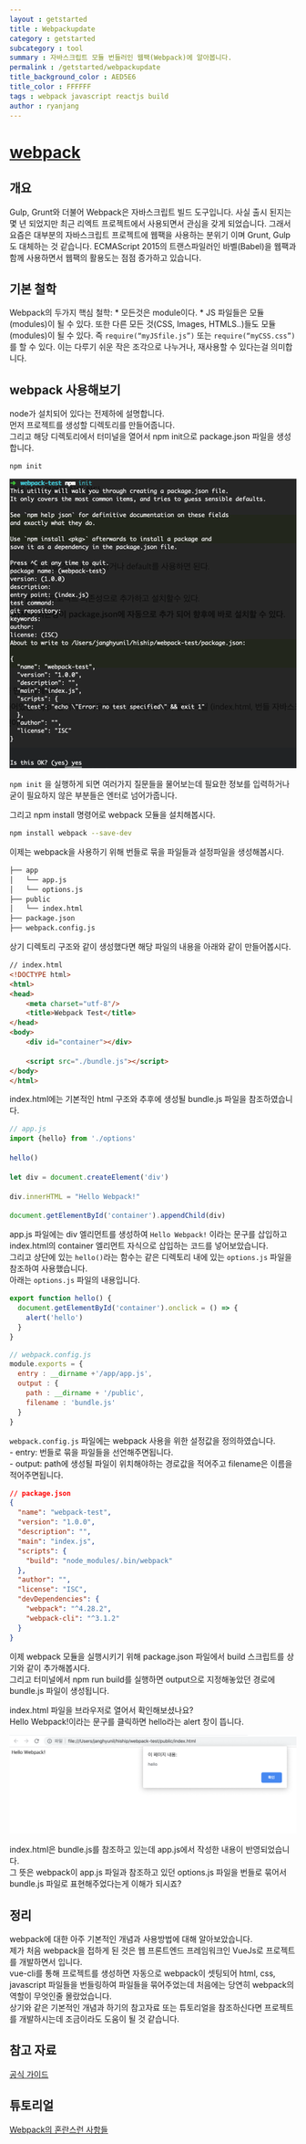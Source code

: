 ```yaml
---
layout : getstarted
title : Webpackupdate
category : getstarted
subcategory : tool
summary : 자바스크립트 모듈 번들러인 웹팩(Webpack)에 알아봅니다. 
permalink : /getstarted/webpackupdate
title_background_color : AED5E6
title_color : FFFFFF
tags : webpack javascript reactjs build
author : ryanjang
---
```


# [webpack](http://webpack.github.io)



## 개요 

Gulp, Grunt와 더불어 Webpack은 자바스크립트 빌드 도구입니다. 사실 출시 된지는 몇 년 되었지만 최근 리엑트 프로젝트에서 사용되면서 관심을 갖게 되었습니다. 그래서 요즘은 대부분의 자바스크립트 프로젝트에 웹팩을 사용하는 분위기 이며 Grunt, Gulp도 대체하는 것 같습니다. ECMAScript 2015의 트랜스파일러인 바벨(Babel)을 웹팩과 함께 사용하면서 웹팩의 활용도는 점점 증가하고 있습니다.



## 기본 철학

Webpack의 두가지 핵심 철학: * 모든것은 module이다. * JS 파일들은 모듈(modules)이 될 수 있다. 또한 다른 모든 것(CSS, Images, HTMLS..)들도 모듈(modules)이 될 수 있다. 즉 `require(“myJSfile.js”)` 또는 `require(“myCSS.css”)` 를 할 수 있다. 이는 다루기 쉬운 작은 조각으로 나누거나, 재사용할 수 있다는걸 의미합니다.



## webpack 사용해보기
node가 설치되어 있다는 전제하에 설명합니다.  
먼저 프로젝트를 생성할 디렉토리를 만들어줍니다.  
그리고 해당 디렉토리에서 터미널을 열어서 npm init으로 package.json 파일을 생성합니다. 

```bash
npm init 
```

![show-npm-init](../imgs/img1.png)

`npm init` 을 실행하게 되면 여러가지 질문들을 물어보는데 필요한 정보를 입력하거나 굳이 필요하지 않은 부분들은 엔터로 넘어가줍니다.  

그리고 npm install 명령어로 webpack 모듈을 설치해봅시다.  

```bash
npm install webpack --save-dev
```

이제는 webpack을 사용하기 위해 번들로 묶을 파일들과 설정파일을 생성해봅시다.    

```sh
├── app
│   └── app.js
│   └── options.js
├── public
│   └── index.html
├── package.json
├── webpack.config.js
```

상기 디렉토리 구조와 같이 생성했다면 해당 파일의 내용을 아래와 같이 만들어봅시다.  

```html
// index.html
<!DOCTYPE html>
<html>
<head>
    <meta charset="utf-8"/>
    <title>Webpack Test</title>
</head>
<body>
    <div id="container"></div>

    <script src="./bundle.js"></script>
</body>
</html>
```

index.html에는 기본적인 html 구조와 추후에 생성될 bundle.js 파일을 참조하였습니다.  


```javascript
// app.js
import {hello} from './options'

hello()

let div = document.createElement('div')

div.innerHTML = "Hello Webpack!"

document.getElementById('container').appendChild(div)

```

app.js 파일에는 div 엘리먼트를 생성하여 `Hello Webpack!` 이라는 문구를 삽입하고 index.html의 container 엘리먼트 자식으로 삽입하는 코드를 넣어보았습니다.  
그리고 상단에 있는 `hello()`라는 함수는 같은 디렉토리 내에 있는 `options.js` 파일을 참조하여 사용했습니다.  
아래는 `options.js` 파일의 내용입니다.  

```javascript
export function hello() {
  document.getElementById('container').onclick = () => {
    alert('hello')
  }
}
```

```javascript
// webpack.config.js
module.exports = {
  entry : __dirname +'/app/app.js',
  output : {
    path : __dirname + '/public',
    filename : 'bundle.js'
  }
}
```

`webpack.config.js` 파일에는 webpack 사용을 위한 설정값을 정의하였습니다.  
    - entry: 번들로 묶을 파일들을 선언해주면됩니다.  
    - output: path에 생성될 파일이 위치해야하는 경로값을 적어주고 filename은 이름을 적어주면됩니다.  
   
   
```json
// package.json
{
  "name": "webpack-test",
  "version": "1.0.0",
  "description": "",
  "main": "index.js",
  "scripts": {
    "build": "node_modules/.bin/webpack"
  },
  "author": "",
  "license": "ISC",
  "devDependencies": {
    "webpack": "^4.28.2",
    "webpack-cli": "^3.1.2"
  }
}

```

이제 webpack 모듈을 실행시키기 위해 package.json 파일에서 build 스크립트를 상기와 같이 추가해봅시다.  
그리고 터미널에서 npm run build를 실행하면 output으로 지정해놓았던 경로에 bundle.js 파일이 생성됩니다.  

index.html 파일을 브라우저로 열어서 확인해보셨나요?  
Hello Webpack!이라는 문구를 클릭하면 hello라는 alert 창이 뜹니다. 

![show-browser](../imgs/img2.png)

index.html은 bundle.js를 참조하고 있는데 app.js에서 작성한 내용이 반영되었습니다.  
그 뜻은 webpack이 app.js 파일과 참조하고 있던 options.js 파일을 번들로 묶어서 bundle.js 파일로 표현해주었다는게 이해가 되시죠?  

## 정리 
webpack에 대한 아주 기본적인 개념과 사용방법에 대해 알아보았습니다.  
제가 처음 webpack을 접하게 된 것은 웹 프론트엔드 프레임워크인 VueJs로 프로젝트를 개발하면서 입니다.  
vue-cli를 통해 프로젝트를 생성하면 자동으로 webpack이 셋팅되어 html, css, javascript 파일들을 번들링하여 파일들을 묶어주었는데 처음에는 당연히 webpack의 역할이 무엇인줄 몰랐었습니다.  
상기와 같은 기본적인 개념과 하기의 참고자료 또는 튜토리얼을 참조하신다면 프로젝트를 개발하시는데 조금이라도 도움이 될 것 같습니다.    

## 참고 자료

[공식 가이드](http://webpack.github.io)





## 튜토리얼



[Webpack의 혼란스런 사항들](http://webframeworks.kr/tutorials/translate/webpack-the-confusing-parts/)
